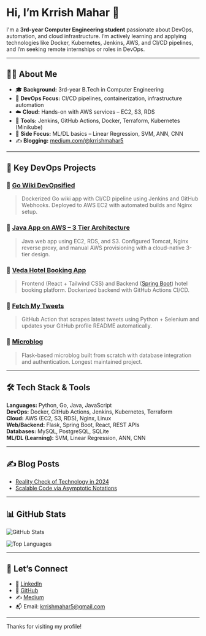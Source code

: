 
# Hi, I’m Krrish Mahar 👋

I'm a **3rd-year Computer Engineering student** passionate about DevOps, automation, and cloud infrastructure. I’m actively learning and applying technologies like Docker, Kubernetes, Jenkins, AWS, and CI/CD pipelines, and I’m seeking remote internships or roles in DevOps.

---

## 🧑‍💻 About Me

- 🎓 **Background:** 3rd-year B.Tech in Computer Engineering
- 🌱 **DevOps Focus:** CI/CD pipelines, containerization, infrastructure automation
- ☁️ **Cloud:** Hands-on with AWS services – EC2, S3, RDS
- 🐳 **Tools:** Jenkins, GitHub Actions, Docker, Terraform, Kubernetes (Minikube)
- 🤖 **Side Focus:** ML/DL basics – Linear Regression, SVM, ANN, CNN
- ✍️ **Blogging:** [medium.com/@krrishmahar5](https://medium.com/@krrishmahar5)

---

## 🚀 Key DevOps Projects

### 🔹 [Go Wiki DevOpsified](https://github.com/krrishmahar/go-wiki-devopsified)
> Dockerized Go wiki app with CI/CD pipeline using Jenkins and GitHub Webhooks. Deployed to AWS EC2 with automated builds and Nginx setup.

### 🔹 [Java App on AWS – 3 Tier Architecture](https://github.com/krrishmahar/Java-App-on-AWS-3-Tier-Architecture)
> Java web app using EC2, RDS, and S3. Configured Tomcat, Nginx reverse proxy, and manual AWS provisioning with a cloud-native 3-tier design.

### 🔹 [Veda Hotel Booking App](https://github.com/krrishmahar/veda-app)
> Frontend (React + Tailwind CSS) and Backend ([Spring Boot](https://github.com/krrishmahar/veda-app-backend)) hotel booking platform. Dockerized backend with GitHub Actions CI/CD.

### 🔹 [Fetch My Tweets](https://github.com/krrishmahar/fetch-tweets)
> GitHub Action that scrapes latest tweets using Python + Selenium and updates your GitHub profile README automatically.

### 🔹 [Microblog](https://github.com/krrishmahar/my-microblog)
> Flask-based microblog built from scratch with database integration and authentication. Longest maintained project.

---

## 🛠️ Tech Stack & Tools

**Languages:** Python, Go, Java, JavaScript  
**DevOps:** Docker, GitHub Actions, Jenkins, Kubernetes, Terraform  
**Cloud:** AWS (EC2, S3, RDS), Nginx, Linux  
**Web/Backend:** Flask, Spring Boot, React, REST APIs  
**Databases:** MySQL, PostgreSQL, SQLite  
**ML/DL (Learning):** SVM, Linear Regression, ANN, CNN

---

## ✍️ Blog Posts

- [Reality Check of Technology in 2024](https://medium.com/@krrishmahar5/reality-check-of-technology-in-2024-f3df714dc564)
- [Scalable Code via Asymptotic Notations](https://medium.com/@krrishmahar5/scalable-code-via-asymptotic-notations-606050d27c57)

---

## 📊 GitHub Stats

![GitHub Stats](https://github-readme-stats.vercel.app/api?username=krrishmahar&show_icons=true&theme=radical)

<!-- Language stats based only on selected main projects -->
![Top Languages](https://github-readme-stats.vercel.app/api/top-langs/?username=krrishmahar&layout=compact&theme=radical&repo=go-wiki-devopsified,Java-App-on-AWS-3-Tier-Architecture,veda-app,veda-app-backend,my-microblog,fetch-tweets)

---

## 🤝 Let’s Connect

- 💼 [LinkedIn](https://linkedin.com/in/krrish-mahar)
- 🐙 [GitHub](https://github.com/krrishmahar)
- ✍️ [Medium](https://medium.com/@krrishmahar5)
- 📬 Email: krrishmahar5@gmail.com

---

Thanks for visiting my profile!
